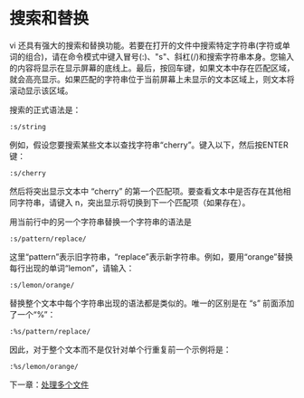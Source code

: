 # 搜索和替换

vi 还具有强大的搜索和替换功能。若要在打开的文件中搜索特定字符串(字符或单词的组合)，请在命令模式中键入冒号(:)、"s"、斜杠(/)和搜索字符串本身。您输入的内容将显示在显示屏幕的底线上。最后，按回车键，如果文本中存在匹配区域，就会高亮显示。如果匹配的字符串位于当前屏幕上未显示的文本区域上，则文本将滚动显示该区域。

搜索的正式语法是：

```text
:s/string
```

例如，假设您要搜索某些文本以查找字符串“cherry”。键入以下，然后按ENTER键：

```text
:s/cherry
```

然后将突出显示文本中 “cherry” 的第一个匹配项。要查看文本中是否存在其他相同字符串，请键入 n，突出显示将切换到下一个匹配项（如果存在）。

用当前行中的另一个字符串替换一个字符串的语法是

```text
:s/pattern/replace/
```

这里“pattern”表示旧字符串，“replace”表示新字符串。例如，要用“orange”替换每行出现的单词“lemon”，请输入：

```text
:s/lemon/orange/
```

替换整个文本中每个字符串出现的语法都是类似的。唯一的区别是在 “s” 前面添加了一个“%”：

```text
:%s/pattern/replace/
```

因此，对于整个文本而不是仅针对单个行重复前一个示例将是：

```text
:%s/lemon/orange/
```

下一章：[处理多个文件](multiple.html)
